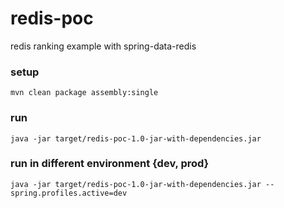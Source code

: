 # redis-poc
redis ranking example with spring-data-redis

### setup
```
mvn clean package assembly:single
```

### run
```
java -jar target/redis-poc-1.0-jar-with-dependencies.jar
```

### run in different environment {dev, prod}
```
java -jar target/redis-poc-1.0-jar-with-dependencies.jar --spring.profiles.active=dev
```

